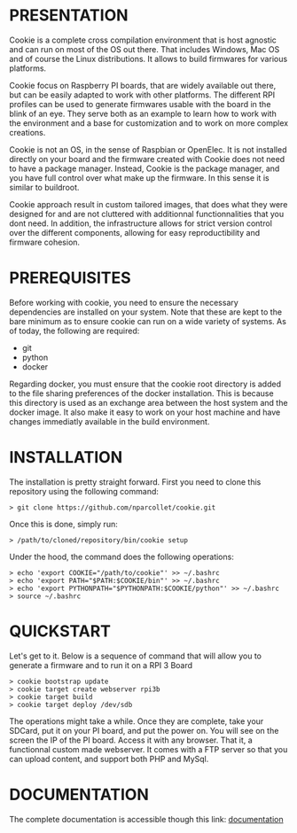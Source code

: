 # PRESENTATION

Cookie is a complete cross compilation environment that is host agnostic and can run on most of the
OS out there. That includes Windows, Mac OS and of course the Linux distributions. It allows to
build firmwares for various platforms.

Cookie focus on Raspberry PI boards, that are widely available out there, but can be easily adapted
to work with other platforms. The different RPI profiles can be used to generate firmwares usable
with the board in the blink of an eye. They serve both as an example to learn how to work with the
environment and a base for customization and to work on more complex creations.

Cookie is not an OS, in the sense of Raspbian or OpenElec. It is not installed directly on your
board and the firmware created with Cookie does not need to have a package manager. Instead, Cookie
is the package manager, and you have full control over what make up the firmware. In this sense it
is similar to buildroot.

Cookie approach result in custom tailored images, that does what they were designed for and are not
cluttered with additionnal functionnalities that you dont need. In addition, the infrastructure
allows for strict version control over the different components, allowing for easy reproductibility
and firmware cohesion.

# PREREQUISITES

Before working with cookie, you need to ensure the necessary dependencies are installed on your
system. Note that these are kept to the bare minimum as to ensure cookie can run on a wide variety
of systems. As of today, the following are required:

- git
- python
- docker

Regarding docker, you must ensure that the cookie root directory is added to the file sharing
preferences of the docker installation. This is because this directory is used as an exchange
area between the host system and the docker image. It also make it easy to work on your host
machine and have changes immediatly available in the build environment.

# INSTALLATION

The installation is pretty straight forward. First you need to clone this repository using the
following command:

	> git clone https://github.com/nparcollet/cookie.git

Once this is done, simply run:

	> /path/to/cloned/repository/bin/cookie setup

Under the hood, the command does the following operations:

	> echo 'export COOKIE="/path/to/cookie"' >> ~/.bashrc
	> echo 'export PATH="$PATH:$COOKIE/bin"' >> ~/.bashrc
	> echo 'export PYTHONPATH="$PYTHONPATH:$COOKIE/python"' >> ~/.bashrc
	> source ~/.bashrc

# QUICKSTART

Let's get to it. Below is a sequence of command that will allow you to generate a firmware and to
run it on a RPI 3 Board

	> cookie bootstrap update
	> cookie target create webserver rpi3b
	> cookie target build
	> cookie target deploy /dev/sdb

The operations might take a while. Once they are complete, take your SDCard, put it on your PI
board, and put the power on. You will see on the screen the IP of the PI board. Access it with
any browser. That it, a functionnal custom made webserver. It comes with a FTP server so that
you can upload content, and support both PHP and MySql.

# DOCUMENTATION

The complete documentation is accessible though this link: [documentation](documentation/README.md)
